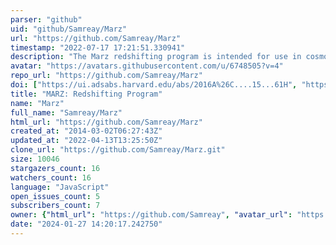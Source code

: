 ```yaml
---
parser: "github"
uid: "github/Samreay/Marz"
url: "https://github.com/Samreay/Marz"
timestamp: "2022-07-17 17:21:51.330941"
description: "The Marz redshifting program is intended for use in cosmology surveys, specifically for the OzDES team."
avatar: "https://avatars.githubusercontent.com/u/6748505?v=4"
repo_url: "https://github.com/Samreay/Marz"
doi: ["https://ui.adsabs.harvard.edu/abs/2016A%26C....15...61H", "https://ui.adsabs.harvard.edu/abs/2016ascl.soft05001H/abstract"]
title: "MARZ: Redshifting Program"
name: "Marz"
full_name: "Samreay/Marz"
html_url: "https://github.com/Samreay/Marz"
created_at: "2014-03-02T06:27:43Z"
updated_at: "2022-04-13T13:25:50Z"
clone_url: "https://github.com/Samreay/Marz.git"
size: 10046
stargazers_count: 16
watchers_count: 16
language: "JavaScript"
open_issues_count: 5
subscribers_count: 7
owner: {"html_url": "https://github.com/Samreay", "avatar_url": "https://avatars.githubusercontent.com/u/6748505?v=4", "login": "Samreay", "type": "User"}
date: "2024-01-27 14:20:17.242750"
---
```

